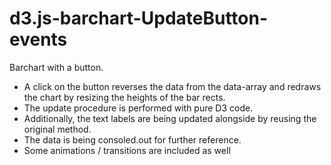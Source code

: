 # d3.js-barchart-UpdateButton-events

Barchart with a button.

* A click on the button reverses the data from the data-array and redraws the chart by resizing the heights of the bar rects.
* The update procedure is performed with pure D3 code.
* Additionally, the text labels are being updated alongside by reusing the original method.
* The data is being consoled.out for further reference.
* Some animations / transitions are included as well
